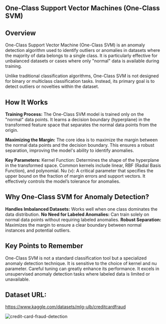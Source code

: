 ## **One-Class Support Vector Machines (One-Class SVM)**
## Overview
One-Class Support Vector Machine (One-Class SVM) is an anomaly detection algorithm used to identify outliers or anomalies in datasets where the majority of data belongs to a single class. It is particularly effective for unbalanced datasets or cases where only "normal" data is available during training.

Unlike traditional classification algorithms, One-Class SVM is not designed for binary or multiclass classification tasks. Instead, its primary goal is to detect outliers or novelties within the dataset.

## How It Works
**Training Process:**
The One-Class SVM model is trained only on the "normal" data points.
It learns a decision boundary (hyperplane) in the transformed feature space that separates the normal data points from the origin.

**Maximizing the Margin:**
The core idea is to maximize the margin between the normal data points and the decision boundary.
This ensures a robust separation, improving the model's ability to identify anomalies.

**Key Parameters:**
Kernel Function: Determines the shape of the hyperplane in the transformed space. Common kernels include linear, RBF (Radial Basis Function), and polynomial.
Nu (ν): A critical parameter that specifies the upper bound on the fraction of margin errors and support vectors. It effectively controls the model’s tolerance for anomalies.

## Why One-Class SVM for Anomaly Detection?
**Handles Imbalanced Datasets:** Works well when one class dominates the data distribution.
**No Need for Labeled Anomalies:** Can train solely on normal data points without requiring labeled anomalies.
**Robust Separation:** Maximizes the margin to ensure a clear boundary between normal instances and potential outliers.
## Key Points to Remember
One-Class SVM is not a standard classification tool but a specialized anomaly detection technique.
It is sensitive to the choice of kernel and nu parameter. Careful tuning can greatly enhance its performance.
It excels in unsupervised anomaly detection tasks where labeled data is limited or unavailable.

## Dataset URL: 
https://www.kaggle.com/datasets/mlg-ulb/creditcardfraud


![credit-card-fraud-detection](https://github.com/user-attachments/assets/0cacc82c-3583-49fd-8946-875f3d0e0f99)

